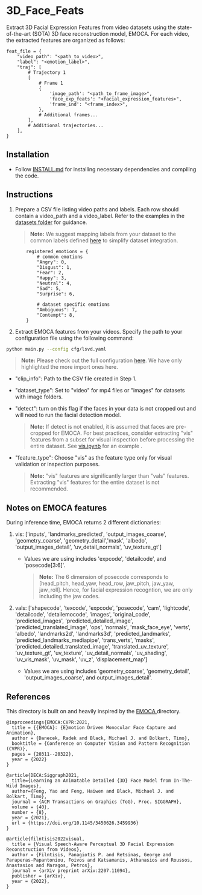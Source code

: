 # 3D_Face_Feats

Extract 3D Facial Expression Features from video datasets using the state-of-the-art (SOTA) 3D face reconstruction model, EMOCA. For each video, the extracted features are organized as follows:

```
feat_file = {
    "video_path": "<path_to_video>",
    "label": "<emotion_label>",
    "traj": [
        # Trajectory 1
        [   
            # Frame 1
            {   
                'image_path': "<path_to_frame_image>",
                'face_exp_feats': "<facial_expression_features>",
                'frame_ind': "<frame_index>",
            },
            # Additional frames...
        ],
        # Additional trajectories...
    ],
}
```

## Installation

* Follow [INSTALL.md](INSTALL.md) for installing necessary dependencies and compiling the code.

## Instructions

1. Prepare a CSV file listing video paths and labels. Each row should contain a video_path and a video_label. Refer to the examples in the [datasets folder](datasets/) for guidance.

    > **Note:** We suggest mapping labels from your dataset to the common labels defined [here](examples/common.py) to simplify dataset integration.

    ```
        registered_emotions = {
            # common emotions
            "Angry": 0,
            "Disgust": 1,
            "Fear": 2,
            "Happy": 3,
            "Neutral": 4,
            "Sad": 5,
            "Surprise": 6,
            
            # dataset specific emotions
            "Ambiguous": 7,
            "Contempt": 8,
        }
    ```


2. Extract EMOCA features from your videos. Specify the path to your configuration file using the following command:

```sh
python main.py --config cfg/lsvd.yaml
```

> **Note:** Please check out the full configuration [here](src/config.py). We have only highlighted the more import ones here.

* "clip_info": Path to the CSV file created in Step 1.

* "dataset_type": Set to "video" for mp4 files or "images" for datasets with image folders.

* "detect": turn on this flag if the faces in your data is not cropped out and will need to run the facial detection model.

    > **Note:** If detect is not enabled, it is assumed that faces are pre-cropped for EMOCA. For best practices, consider extracting "vis" features from a subset for visual inspection before processing the entire dataset. See [vis.ipynb](vis.ipynb) for an example
    . 

* "feature_type": Choose "vis" as the feature type only for visual validation or inspection purposes.

    > **Note:** "vis" features are significantly larger than "vals" features. Extracting "vis" features for the entire dataset is not recommended.

    
## Notes on EMOCA features

During inference time, EMOCA returns 2 different dictionaries:
    
1. vis:  ['inputs', 'landmarks_predicted', 'output_images_coarse', 'geometry_coarse', 'geometry_detail','mask', 'albedo', 'output_images_detail', 'uv_detail_normals', 'uv_texture_gt']

    * Values we are using includes 'expcode', 'detailcode', and 'posecode[3:6]'.

        > **Note:** The 6 dimension of posecode corresponds to [head_pitch, head_yaw, head_row, jaw_pitch, jaw_yaw, jaw_roll]. Hence, for facial expression recogntion, we are only including the jaw codes.

2. vals: ['shapecode', 'texcode', 'expcode', 'posecode', 'cam', 'lightcode', 'detailcode', 'detailemocode', 'images', 'original_code', 'predicted_images', 'predicted_detailed_image', 'predicted_translated_image', 'ops', 'normals', 'mask_face_eye', 'verts', 'albedo', 'landmarks2d', 'landmarks3d', 'predicted_landmarks', 'predicted_landmarks_mediapipe', 'trans_verts', 'masks', 'predicted_detailed_translated_image', 'translated_uv_texture', 'uv_texture_gt', 'uv_texture', 'uv_detail_normals', 'uv_shading', 'uv_vis_mask', 'uv_mask', 'uv_z', 'displacement_map']

    * Values we are using includes 'geometry_coarse', 'geometry_detail', 'output_images_coarse', and     output_images_detail'. 

## References

This directory is built on and heavily inspired by the <a href="https://github.com/radekd91/emoca">EMOCA </a> directory.

```
@inproceedings{EMOCA:CVPR:2021,
  title = {{EMOCA}: {E}motion Driven Monocular Face Capture and Animation},
  author = {Danecek, Radek and Black, Michael J. and Bolkart, Timo},
  booktitle = {Conference on Computer Vision and Pattern Recognition (CVPR)},
  pages = {20311--20322},
  year = {2022}
}

@article{DECA:Siggraph2021,
  title={Learning an Animatable Detailed {3D} Face Model from In-The-Wild Images},
  author={Feng, Yao and Feng, Haiwen and Black, Michael J. and Bolkart, Timo},
  journal = {ACM Transactions on Graphics (ToG), Proc. SIGGRAPH},
  volume = {40}, 
  number = {8}, 
  year = {2021}, 
  url = {https://doi.org/10.1145/3450626.3459936} 
}

@article{filntisis2022visual,
  title = {Visual Speech-Aware Perceptual 3D Facial Expression Reconstruction from Videos},
  author = {Filntisis, Panagiotis P. and Retsinas, George and Paraperas-Papantoniou, Foivos and Katsamanis, Athanasios and Roussos, Anastasios and Maragos, Petros},
  journal = {arXiv preprint arXiv:2207.11094},
  publisher = {arXiv},
  year = {2022},
}
```